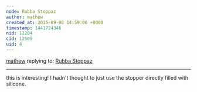 ```yaml
---
node: Rubba Stoppaz
author: mathew
created_at: 2015-09-08 14:59:06 +0000
timestamp: 1441724346
nid: 12204
cid: 12509
uid: 4
---
```




[mathew](../profile/mathew) replying to: [Rubba Stoppaz](../notes/donblair/09-08-2015/rubba-stoppaz)

----
this is interesting! I hadn't thought to just use the stopper directly filled with silicone.  